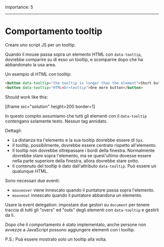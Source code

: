 importance: 5

---

# Comportamento tooltip

Creare uno script JS per un tooltip.

Quando il mouse passa sopra un elemento HTML con `data-tooltip`, dovrebbe comparire su di esso un tooltip, e scomparire dopo che ha abbandonato la usa area.

Un esempio di HTML con tooltip:
```html
<button data-tooltip="the tooltip is longer than the element">Short button</button>
<button data-tooltip="HTML<br>tooltip">One more button</button>
```

Should work like this:

[iframe src="solution" height=200 border=1]

In questo compito assumiamo che tutti gli elementi con il `data-tooltip` contengano solamente testo. Nessun tag annidato.

Dettagli:

- La distanza tra l'elemento e la sua tooltip dovrebbe essere di `5px`.
- Il tooltip, possibilmente, dovrebbe essere centrato rispetto all'elemento.
- Il tooltip non dovrebbe oltrepassare i bordi della finestra. Normalmente dovrebbe stare sopra l'elemento, ma se quest'ultimo dovesse essere nella parte superiore della finestra, allora dovrebbe stare sotto.
- Il contenuto del tooltip è dato dall'attributo `data-tooltip`. Può essere un qualunque HTML.

Sono necessari due eventi:
- `mouseover` viene innescato quando il puntatore passa sopra l'elemento.
- `mouseout` innescato quando il puntatore abbandona un elemento.

Usare la event delegation: impostare due gestori su `document` per tenere traccia di tutti gli "overs" ed "outs" degli elementi con `data-tooltip` e gestirli da lì.

Dopo che il comportamento è stato implementato, anche persone non avvezze a JavaScript possono aggiungere elementi con i tooltip.

P.S.: Puà essere mostrato solo un tooltip alla volta.

